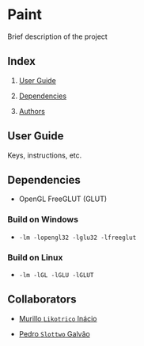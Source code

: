 # Paint

Brief description of the project

## Index

1. [User Guide](#user-guide)

2. [Dependencies](#dependencies)

3. [Authors](#collaborators)

## User Guide

Keys, instructions, etc.

## Dependencies

- OpenGL FreeGLUT (GLUT)

### Build on Windows

- `-lm -lopengl32 -lglu32 -lfreeglut`

### Build on Linux

- `-lm -lGL -lGLU -lGLUT`

## Collaborators

- [Murillo `Likotrico` Inácio](https://github.com/likotrico)

- [Pedro `Slottwo` Galvão](https://github.com/slottwo)
